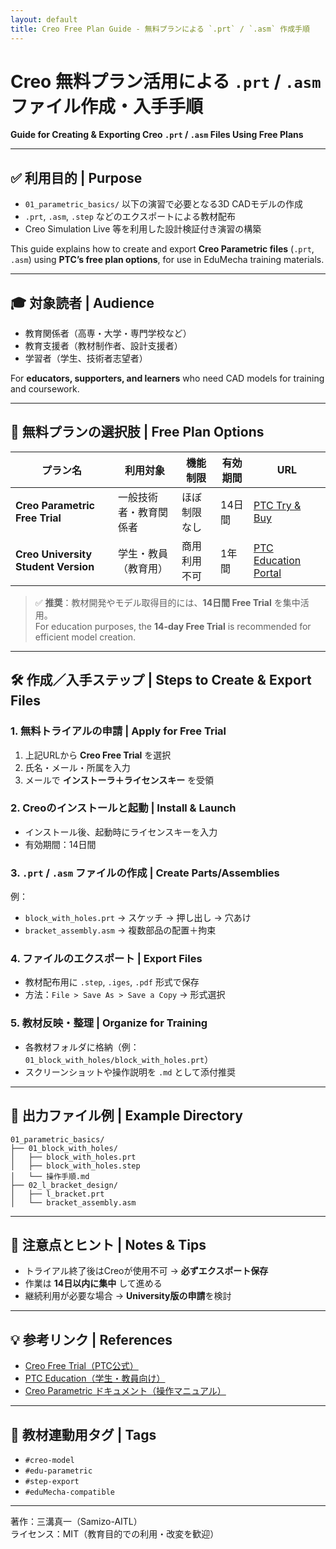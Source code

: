 ```yaml
---
layout: default
title: Creo Free Plan Guide - 無料プランによる `.prt` / `.asm` 作成手順
---
```


# Creo 無料プラン活用による `.prt` / `.asm` ファイル作成・入手手順  
**Guide for Creating & Exporting Creo `.prt` / `.asm` Files Using Free Plans**

---

## ✅ 利用目的 | Purpose

- `01_parametric_basics/` 以下の演習で必要となる3D CADモデルの作成  
- `.prt`, `.asm`, `.step` などのエクスポートによる教材配布  
- Creo Simulation Live 等を利用した設計検証付き演習の構築  

This guide explains how to create and export **Creo Parametric files** (`.prt`, `.asm`) using **PTC’s free plan options**, for use in EduMecha training materials.

---

## 🎓 対象読者 | Audience

- 教育関係者（高専・大学・専門学校など）  
- 教育支援者（教材制作者、設計支援者）  
- 学習者（学生、技術者志望者）  

For **educators, supporters, and learners** who need CAD models for training and coursework.

---

## 🧩 無料プランの選択肢 | Free Plan Options

| プラン名 | 利用対象 | 機能制限 | 有効期間 | URL |
|----------|-----------|-----------|------------|-----|
| **Creo Parametric Free Trial** | 一般技術者・教育関係者 | ほぼ制限なし | 14日間 | [PTC Try & Buy](https://www.ptc.com/en/try-and-buy/free-trials) |
| **Creo University Student Version** | 学生・教員（教育用） | 商用利用不可 | 1年間 | [PTC Education Portal](https://www.ptc.com/en/education/free-software/creo-university-download) |

> ✅ **推奨**：教材開発やモデル取得目的には、**14日間 Free Trial** を集中活用。  
> For education purposes, the **14-day Free Trial** is recommended for efficient model creation.

---

## 🛠️ 作成／入手ステップ | Steps to Create & Export Files

### 1. 無料トライアルの申請 | Apply for Free Trial
1. 上記URLから **Creo Free Trial** を選択  
2. 氏名・メール・所属を入力  
3. メールで **インストーラ＋ライセンスキー** を受領  

### 2. Creoのインストールと起動 | Install & Launch
- インストール後、起動時にライセンスキーを入力  
- 有効期間：14日間  

### 3. `.prt` / `.asm` ファイルの作成 | Create Parts/Assemblies
例：  
- `block_with_holes.prt` → スケッチ → 押し出し → 穴あけ  
- `bracket_assembly.asm` → 複数部品の配置＋拘束  

### 4. ファイルのエクスポート | Export Files
- 教材配布用に `.step`, `.iges`, `.pdf` 形式で保存  
- 方法：`File > Save As > Save a Copy` → 形式選択  

### 5. 教材反映・整理 | Organize for Training
- 各教材フォルダに格納（例：`01_block_with_holes/block_with_holes.prt`）  
- スクリーンショットや操作説明を `.md` として添付推奨  

---

## 📁 出力ファイル例 | Example Directory

```
01_parametric_basics/
├── 01_block_with_holes/
│   ├── block_with_holes.prt
│   ├── block_with_holes.step
│   └── 操作手順.md
├── 02_l_bracket_design/
│   ├── l_bracket.prt
│   └── bracket_assembly.asm
```

---

## 📌 注意点とヒント | Notes & Tips

- トライアル終了後はCreoが使用不可 → **必ずエクスポート保存**  
- 作業は **14日以内に集中** して進める  
- 継続利用が必要な場合 → **University版の申請**を検討  

---

## 💡 参考リンク | References

- [Creo Free Trial（PTC公式）](https://www.ptc.com/en/try-and-buy/free-trials)  
- [PTC Education（学生・教員向け）](https://www.ptc.com/en/education/free-software)  
- [Creo Parametric ドキュメント（操作マニュアル）](https://support.ptc.com/help/creo/creo_pma/usascii/index.html)  

---

## 📎 教材連動用タグ | Tags

- `#creo-model`  
- `#edu-parametric`  
- `#step-export`  
- `#eduMecha-compatible`  

---

著作：三溝真一（Samizo-AITL）  
ライセンス：MIT（教育目的での利用・改変を歓迎）
